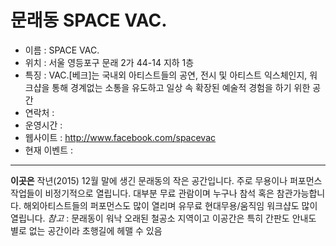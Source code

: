 문래동 SPACE VAC.
================

* 이름 : SPACE VAC.
* 위치 : 서울 영등포구 문래 2가 44-14 지하 1층
* 특징 : VAC.[베크]는 국내외 아티스트들의 공연, 전시 및 아티스트 익스체인지, 워크샵을 통해 경계없는 소통을 유도하고 일상 속 확장된 예술적 경험을 하기 위한 공간
* 연락처 :
* 운영시간 :
* 웹사이트 : <http://www.facebook.com/spacevac>
* 현재 이벤트 : 

* * * 

**이곳은**
작년(2015) 12월 말에 생긴 문래동의 작은 공간입니다. 주로 무용이나 퍼포먼스 작업들이 비정기적으로 열립니다. 대부분 무료 관람이며 누구나 참석 혹은 참관가능합니다. 해외아티스트들의 퍼포먼스도 많이 열리며 유무료 현대무용/움직임 워크샵도 많이 열립니다. 
*참고* : 문래동이 워낙 오래된 철공소 지역이고 이공간은 특히 간판도 안내도 별로 없는 공간이라 초행길에 헤맬 수 있음

